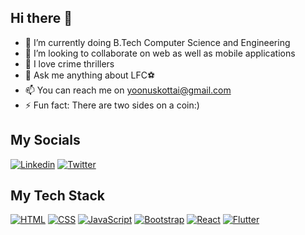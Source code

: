## Hi there 👋


- 🌱 I’m currently doing B.Tech Computer Science and Engineering
- 👯 I’m looking to collaborate on web as well as mobile applications
- 📕 I love crime thrillers
- 💬 Ask me anything about LFC⚽ 
- 📫 You can reach me on yoonuskottai@gmail.com
- ⚡ Fun fact: There are two sides on a coin:)


## My Socials
[![Linkedin](https://img.shields.io/badge/-LinkedIn-blue?style=flat&logo=Linkedin&logoColor=white)](https://www.linkedin.com/in/muhammad-yoonus/)
[![Twitter](https://img.shields.io/badge/-Twitter-c14438?style=flat&logo=Twitter&logoColor=white)](https://twitter.com/mdyoonus83)



##  My Tech Stack
[![HTML](https://img.shields.io/badge/-HTML-E34F26?style=flat-square&logo=html5&logoColor=white&link=https://github.com/yoonus47/)](https://github.com/yoonus47/)
[![CSS](https://img.shields.io/badge/-CSS-1572B6?style=flat-square&logo=css3&link=https://github.com/yoonus47/)](https://github.com/yoonus47/)
[![JavaScript](https://img.shields.io/badge/-JavaScript-black?style=flat-square&logo=javascript&link=https://github.com/yoonus47/)](https://github.com/yoonus47/)
[![Bootstrap](https://img.shields.io/badge/-Bootstrap-563D7C?style=flat-square&logo=bootstrap&link=https://github.com/yoonus47/)](https://github.com/yoonus47/)
[![React](https://img.shields.io/badge/-React-black?style=flat-square&logo=react&link=https://github.com/yoonus47/)](https://github.com/yoonus47/)
[![Flutter](https://img.shields.io/badge/-Flutter-02569B?style=flat-square&logo=flutter&link=https://github.com/yoonus47/)](https://github.com/yoonus47/)
